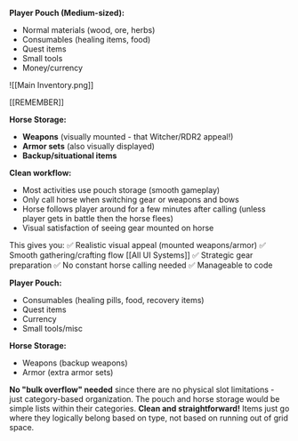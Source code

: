 **Player Pouch (Medium-sized):**
- Normal materials (wood, ore, herbs)
- Consumables (healing items, food)
- Quest items
- Small tools
- Money/currency

![[Main Inventory.png]]


[[REMEMBER]]



**Horse Storage:**
- **Weapons** (visually mounted - that Witcher/RDR2 appeal!)
- **Armor sets** (also visually displayed)
- **Backup/situational items**

**Clean workflow:**
- Most activities use pouch storage (smooth gameplay)
- Only call horse when switching gear or weapons and bows
- Horse follows player around for a few minutes after calling (unless player gets in battle then the horse flees)
- Visual satisfaction of seeing gear mounted on horse

This gives you: ✅ Realistic visual appeal (mounted weapons/armor) ✅ Smooth gathering/crafting flow  [[All UI Systems]]
✅ Strategic gear preparation ✅ No constant horse calling needed ✅ Manageable to code

**Player Pouch:**
- Consumables (healing pills, food, recovery items)
- Quest items
- Currency
- Small tools/misc

**Horse Storage:**
- Weapons (backup weapons)
- Armor (extra armor sets)

**No "bulk overflow" needed** since there are no physical slot limitations - just category-based organization. The pouch and horse storage would be simple lists within their categories.
**Clean and straightforward!** Items just go where they logically belong based on type, not based on running out of grid space.
